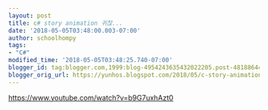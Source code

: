 ```yaml
---
layout: post
title: c# story animation 귀찮...
date: '2018-05-05T03:48:00.003-07:00'
author: schoolhompy
tags:
- "C#"
modified_time: '2018-05-05T03:48:25.740-07:00'
blogger_id: tag:blogger.com,1999:blog-4954243635432022205.post-4818864446997440488
blogger_orig_url: https://yunhos.blogspot.com/2018/05/c-story-animation.html
---
```


https://www.youtube.com/watch?v=b9G7uxhAzt0